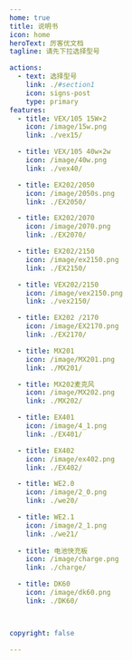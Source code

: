 ```yaml
---
home: true
title: 说明书
icon: home
heroText: 厉客优文档
tagline: 请先下拉选择型号

actions:
  - text: 选择型号
    link: ./#section1
    icon: signs-post
    type: primary
features:
  - title: VEX/105 15W×2
    icon: /image/15w.png
    link: ./vex15/

  - title: VEX/105 40w×2w
    icon: /image/40w.png
    link: ./vex40/

  - title: EX202/2050
    icon: /image/2050s.png
    link: ./EX2050/

  - title: EX202/2070
    icon: /image/2070.png
    link: ./EX2070/

  - title: EX202/2150
    icon: /image/ex2150.png
    link: ./EX2150/

  - title: VEX202/2150
    icon: /image/vex2150.png
    link: ./vex2150/

  - title: EX202 /2170
    icon: /image/EX2170.png
    link: ./EX2170/

  - title: MX201
    icon: /image/MX201.png
    link: ./MX201/

  - title: MX202麦克风
    icon: /image/MX202.png
    link: ./MX202/

  - title: EX401
    icon: /image/4_1.png
    link: ./EX401/

  - title: EX402
    icon: /image/ex402.png
    link: ./EX402/

  - title: WE2.0
    icon: /image/2_0.png
    link: ./we20/

  - title: WE2.1
    icon: /image/2_1.png
    link: ./we21/
  
  - title: 电池快充板
    icon: /image/charge.png
    link: ./charge/

  - title: DK60
    icon: /image/dk60.png
    link: ./DK60/



copyright: false

---
```

<a id="section1"></a>

